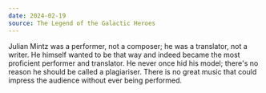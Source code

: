 ```yaml
---
date: 2024-02-19
source: The Legend of the Galactic Heroes
---
```


Julian Mintz was a performer, not a composer; he was a translator, not a writer. He himself wanted to be that way and indeed became the most proficient performer and translator. He never once hid his model; there's no reason he should be called a plagiariser. There is no great music that could impress the audience without ever being performed.
